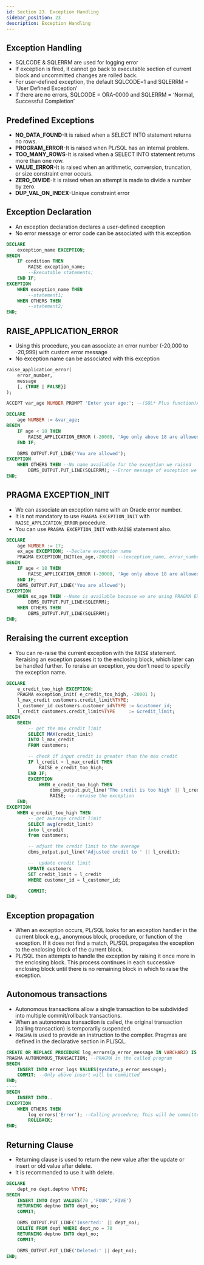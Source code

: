 ```yaml
---
id: Section 23. Exception Handling
sidebar_position: 23
description: Exception Handling
---
```


## Exception Handling

- SQLCODE & SQLERRM are used for logging error
- If exception is fired, it cannot go back to executable section of current block and uncommitted changes are rolled back.
- For user-defined exception, the default SQLCODE=1 and SQLERRM = ‘User Defined Exception’
- If there are no errors, SQLCODE = ORA-0000 and SQLERRM = ‘Normal, Successful Completion’

## Predefined Exceptions

- **NO_DATA_FOUND**-It is raised when a SELECT INTO statement returns no rows.
- **PROGRAM_ERROR**-It is raised when PL/SQL has an internal problem.
- **TOO_MANY_ROWS**-It is raised when a SELECT INTO statement returns more than one row.
- **VALUE_ERROR**-It is raised when an arithmetic, conversion, truncation, or size constraint error occurs.
- **ZERO_DIVIDE**-It is raised when an attempt is made to divide a number by zero.
- **DUP_VAL_ON_INDEX**-Unique constraint error

## Exception Declaration

- An exception declaration declares a user-defined exception
- No error message or error code can be associated with this exception

```sql
DECLARE
    exception_name EXCEPTION;
BEGIN
    IF condition THEN
        RAISE exception_name;
        --Executable statements;
    END IF;
EXCEPTION
    WHEN exception_name THEN
        --statement1;
    WHEN OTHERS THEN
        --statement2;
END;
```

## RAISE_APPLICATION_ERROR

- Using this procedure, you can associate an error number (-20,000 to -20,999) with custom error message
- No exception name can be associated with this exception

```sql
raise_application_error(
    error_number,
    message
    [, {TRUE | FALSE}]
);
```

```sql
ACCEPT var_age NUMBER PROMPT 'Enter your age:'; --(SQL* Plus function)Accept value from the user with custom message

DECLARE
    age NUMBER := &var_age;
BEGIN
    IF age < 18 THEN
        RAISE_APPLICATION_ERROR (-20008, 'Age only above 18 are allowed');
    END IF;

    DBMS_OUTPUT.PUT_LINE('You are allowed');
EXCEPTION
    WHEN OTHERS THEN --No name available for the exception we raised
        DBMS_OUTPUT.PUT_LINE(SQLERRM); --Error message of exception we raised
END;
```

## PRAGMA EXCEPTION_INIT

- We can associate an exception name with an Oracle error number.
- It is not mandatory to use `PRAGMA EXCEPTION_INIT` with `RAISE_APPLICATION_ERROR` procedure.
- You can use `PRAGMA EXCEPTION_INIT` with `RAISE` statement also.

```sql
DECLARE
    age NUMBER := 17;
    ex_age EXCEPTION; --Declare exception name
    PRAGMA EXCEPTION_INIT(ex_age,-20008) --(exception_name, error_number)
BEGIN
    IF age < 18 THEN
        RAISE_APPLICATION_ERROR (-20008, 'Age only above 18 are allowed');
    END IF;
    DBMS_OUTPUT.PUT_LINE('You are allowed');
EXCEPTION
    WHEN ex_age THEN --Name is available because we are using PRAGMA EXCEPTION_INIT
        DBMS_OUTPUT.PUT_LINE(SQLERRM);
    WHEN OTHERS THEN
        DBMS_OUTPUT.PUT_LINE(SQLERRM);
END;
```

## Reraising the current exception

- You can re-raise the current exception with the `RAISE` statement. Reraising an exception passes it to the enclosing block, which later can be handled further. To reraise an exception, you don’t need to specify the exception name.

```sql
DECLARE
    e_credit_too_high EXCEPTION;
    PRAGMA exception_init( e_credit_too_high, -20001 );
    l_max_credit customers.credit_limit%TYPE;
    l_customer_id customers.customer_id%TYPE := &customer_id;
    l_credit customers.credit_limit%TYPE     := &credit_limit;
BEGIN
    BEGIN
        -- get the max credit limit
        SELECT MAX(credit_limit)
        INTO l_max_credit
        FROM customers;

        -- check if input credit is greater than the max credit
        IF l_credit > l_max_credit THEN
            RAISE e_credit_too_high;
        END IF;
        EXCEPTION
            WHEN e_credit_too_high THEN
                dbms_output.put_line('The credit is too high' || l_credit);
                RAISE; -- reraise the exception
    END;
EXCEPTION
    WHEN e_credit_too_high THEN
        -- get average credit limit
        SELECT avg(credit_limit)
        into l_credit
        from customers;

        -- adjust the credit limit to the average
        dbms_output.put_line('Adjusted credit to ' || l_credit);

        --  update credit limit
        UPDATE customers
        SET credit_limit = l_credit
        WHERE customer_id = l_customer_id;

        COMMIT;
END;
```

## Exception propagation

- When an exception occurs, PL/SQL looks for an exception handler in the current block e.g., anonymous block, procedure, or function of the exception. If it does not find a match, PL/SQL propagates the exception to the enclosing block of the current block.
- PL/SQL then attempts to handle the exception by raising it once more in the enclosing block. This process continues in each successive enclosing block until there is no remaining block in which to raise the exception.

## Autonomous transactions

- Autonomous transactions allow a single transaction to be subdivided into multiple commit/rollback transactions.
- When an autonomous transaction is called, the original transaction (calling transaction) is temporarily suspended.
- `PRAGMA` is used to provide an instruction to the compiler. Pragmas are defined in the declarative section in PL/SQL.

```sql
CREATE OR REPLACE PROCEDURE log_errors(p_error_message IN VARCHAR2) IS
PRAGMA AUTONOMOUS_TRANSACTION; --PRAGMA in the called program
BEGIN
    INSERT INTO error_logs VALUES(sysdate,p_error_message);
    COMMIT; --Only above insert will be committed
END;
----
BEGIN
    INSERT INTO..
EXCEPTION
    WHEN OTHERS THEN
        log_errors('Error'); --Calling procedure; This will be committed
        ROLLBACK;
END;
```

## Returning Clause

- Returning clause is used to return the new value after the update or insert or old value after delete.
- It is recommended to use it with delete.

```sql
DECLARE
    dept_no dept.deptno %TYPE;
BEGIN
    INSERT INTO dept VALUES(70 ,'FOUR','FIVE')
    RETURNING deptno INTO dept_no;
    COMMIT;

    DBMS_OUTPUT.PUT_LINE('Inserted:' || dept_no);
    DELETE FROM dept WHERE dept_no = 70
    RETURNING deptno INTO dept_no;
    COMMIT;

    DBMS_OUTPUT.PUT_LINE('Deleted:' || dept_no);
END;
```
